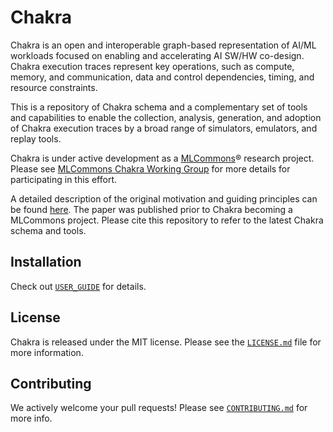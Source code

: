 # Chakra

Chakra is an open and interoperable graph-based representation of AI/ML workloads focused on enabling and accelerating AI SW/HW co-design. Chakra execution traces represent key operations, such as compute, memory, and communication, data and control dependencies, timing, and resource constraints.

This is a repository of Chakra schema and a complementary set of tools and capabilities to enable the collection, analysis, generation, and adoption of Chakra execution traces by a broad range of simulators, emulators, and replay tools.

Chakra is under active development as a [MLCommons](https://mlcommons.org/en)® research project. Please see [MLCommons Chakra Working Group](https://mlcommons.org/en/groups/research-chakratracebench/) for more details for participating in this effort.

A detailed description of the original motivation and guiding principles can be found [here](https://arxiv.org/abs/2305.14516). The paper was published prior to Chakra becoming a MLCommons project. Please cite this repository to refer to the latest Chakra schema and tools.

## Installation

Check out [`USER_GUIDE`](USER_GUIDE.md) for details.

## License

Chakra is released under the MIT license. Please see the [`LICENSE.md`](LICENSE.md) file for more information.

## Contributing

We actively welcome your pull requests! Please see [`CONTRIBUTING.md`](CONTRIBUTING.md) for more info.
